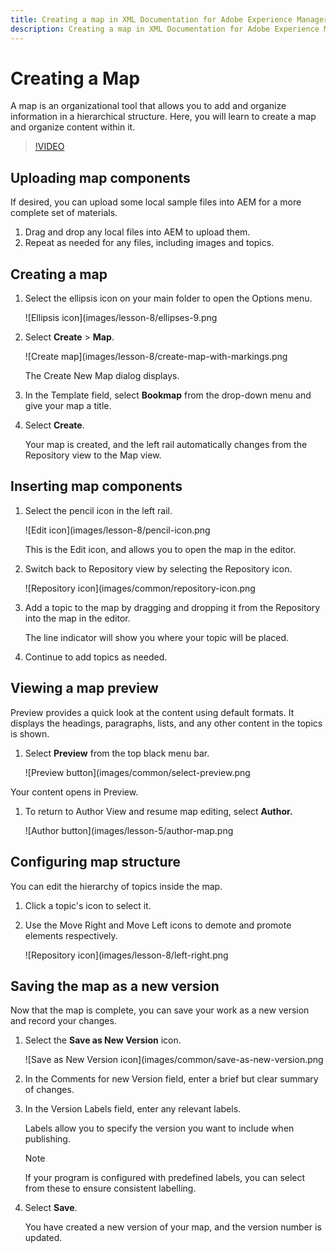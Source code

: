 ```yaml
---
title: Creating a map in XML Documentation for Adobe Experience Manager
description: Creating a map in XML Documentation for Adobe Experience Manager
---
```


# Creating a Map

A map is an organizational tool that allows you to add and organize information in a hierarchical structure. Here, you will learn to create a map and organize content within it.

>[!VIDEO](https://video.tv.adobe.com/v/336655?quality=12&learn=on)

## Uploading map components

If desired, you can upload some local sample files into AEM for a more complete set of materials.

1. Drag and drop any local files into AEM to upload them.
1. Repeat as needed for any files, including images and topics.

## Creating a map

1. Select the ellipsis icon on your main folder to open the Options menu.

   ![Ellipsis icon](images/lesson-8/ellipses-9.png

1. Select **Create** \> **Map**.


   ![Create map](images/lesson-8/create-map-with-markings.png

   The Create New Map dialog displays.

1. In the Template field, select **Bookmap** from the drop-down menu and give your map a title.
1. Select **Create**.

   Your map is created, and the left rail automatically changes from the Repository view to the Map view.

## Inserting map components

1. Select the pencil icon in the left rail.

   ![Edit icon](images/lesson-8/pencil-icon.png

   This is the Edit icon, and allows you to open the map in the editor.

1. Switch back to Repository view by selecting the Repository icon.

   ![Repository icon](images/common/repository-icon.png

1. Add a topic to the map by dragging and dropping it from the Repository into the map in the editor.

   The line indicator will show you where your topic will be placed.

1. Continue to add topics as needed.

## Viewing a map preview

Preview provides a quick look at the content using default formats. It displays the headings, paragraphs, lists, and any other content in the topics is shown.

1. Select **Preview** from the top black menu bar.

   ![Preview button](images/common/select-preview.png

Your content opens in Preview.

1. To return to Author View and resume map editing, select **Author.**

   ![Author button](images/lesson-5/author-map.png

## Configuring map structure

You can edit the hierarchy of topics inside the map.

1. Click a topic&#39;s icon to select it.
2. Use the Move Right and Move Left icons to demote and promote elements respectively.

   ![Repository icon](images/lesson-8/left-right.png

## Saving the map as a new version

Now that the map is complete, you can save your work as a new version and record your changes.

1. Select the **Save as New Version** icon.

   ![Save as New Version icon](images/common/save-as-new-version.png

1. In the Comments for new Version field, enter a brief but clear summary of changes.

1. In the Version Labels field, enter any relevant labels.

   Labels allow you to specify the version you want to include when publishing.

   >[!NOTE] 
   > 
   > If your program is configured with predefined labels, you can select from these to ensure consistent  labelling.

1. Select **Save**.
   
   You have created a new version of your map, and the version number is updated.

